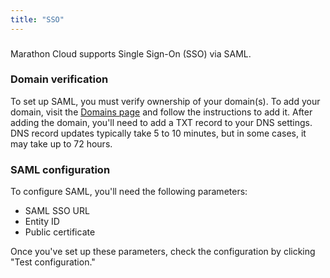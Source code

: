 ```yaml
---
title: "SSO"
---
```


###
Marathon Cloud supports Single Sign-On (SSO) via SAML.

### Domain verification
To set up SAML, you must verify ownership of your domain(s). To add your domain, visit the [Domains page](https://cloud.marathonlabs.io/domains) and follow the instructions to add it. After adding the domain, you'll need to add a TXT record to your DNS settings. DNS record updates typically take 5 to 10 minutes, but in some cases, it may take up to 72 hours.

### SAML configuration
To configure SAML, you'll need the following parameters:
- SAML SSO URL
- Entity ID
- Public certificate

Once you've set up these parameters, check the configuration by clicking "Test сonfiguration."
